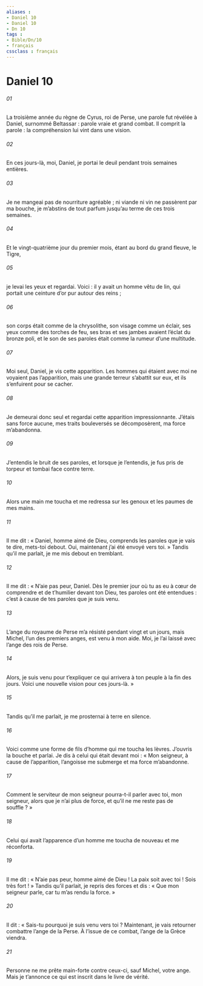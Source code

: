 ```yaml
---
aliases : 
- Daniel 10
- Daniel 10
- Dn 10
tags : 
- Bible/Dn/10
- français
cssclass : français
---
```


# Daniel 10

###### 01
La troisième année du règne de Cyrus, roi de Perse, une parole fut révélée à Daniel, surnommé Beltassar : parole vraie et grand combat. Il comprit la parole : la compréhension lui vint dans une vision.
###### 02
En ces jours-là, moi, Daniel, je portai le deuil pendant trois semaines entières.
###### 03
Je ne mangeai pas de nourriture agréable ; ni viande ni vin ne passèrent par ma bouche, je m’abstins de tout parfum jusqu’au terme de ces trois semaines.
###### 04
Et le vingt-quatrième jour du premier mois, étant au bord du grand fleuve, le Tigre,
###### 05
je levai les yeux et regardai. Voici : il y avait un homme vêtu de lin, qui portait une ceinture d’or pur autour des reins ;
###### 06
son corps était comme de la chrysolithe, son visage comme un éclair, ses yeux comme des torches de feu, ses bras et ses jambes avaient l’éclat du bronze poli, et le son de ses paroles était comme la rumeur d’une multitude.
###### 07
Moi seul, Daniel, je vis cette apparition. Les hommes qui étaient avec moi ne voyaient pas l’apparition, mais une grande terreur s’abattit sur eux, et ils s’enfuirent pour se cacher.
###### 08
Je demeurai donc seul et regardai cette apparition impressionnante. J’étais sans force aucune, mes traits bouleversés se décomposèrent, ma force m’abandonna.
###### 09
J’entendis le bruit de ses paroles, et lorsque je l’entendis, je fus pris de torpeur et tombai face contre terre.
###### 10
Alors une main me toucha et me redressa sur les genoux et les paumes de mes mains.
###### 11
Il me dit : « Daniel, homme aimé de Dieu, comprends les paroles que je vais te dire, mets-toi debout. Oui, maintenant j’ai été envoyé vers toi. » Tandis qu’il me parlait, je me mis debout en tremblant.
###### 12
Il me dit : « N’aie pas peur, Daniel. Dès le premier jour où tu as eu à cœur de comprendre et de t’humilier devant ton Dieu, tes paroles ont été entendues : c’est à cause de tes paroles que je suis venu.
###### 13
L’ange du royaume de Perse m’a résisté pendant vingt et un jours, mais Michel, l’un des premiers anges, est venu à mon aide. Moi, je l’ai laissé avec l’ange des rois de Perse.
###### 14
Alors, je suis venu pour t’expliquer ce qui arrivera à ton peuple à la fin des jours. Voici une nouvelle vision pour ces jours-là. »
###### 15
Tandis qu’il me parlait, je me prosternai à terre en silence.
###### 16
Voici comme une forme de fils d’homme qui me toucha les lèvres. J’ouvris la bouche et parlai. Je dis à celui qui était devant moi : « Mon seigneur, à cause de l’apparition, l’angoisse me submerge et ma force m’abandonne.
###### 17
Comment le serviteur de mon seigneur pourra-t-il parler avec toi, mon seigneur, alors que je n’ai plus de force, et qu’il ne me reste pas de souffle ? »
###### 18
Celui qui avait l’apparence d’un homme me toucha de nouveau et me réconforta.
###### 19
Il me dit : « N’aie pas peur, homme aimé de Dieu ! La paix soit avec toi ! Sois très fort ! » Tandis qu’il parlait, je repris des forces et dis : « Que mon seigneur parle, car tu m’as rendu la force. »
###### 20
Il dit : « Sais-tu pourquoi je suis venu vers toi ? Maintenant, je vais retourner combattre l’ange de la Perse. À l’issue de ce combat, l’ange de la Grèce viendra.
###### 21
Personne ne me prête main-forte contre ceux-ci, sauf Michel, votre ange. Mais je t’annonce ce qui est inscrit dans le livre de vérité.
